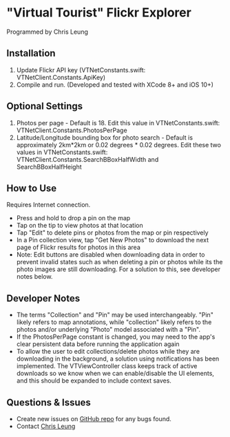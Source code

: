 "Virtual Tourist" Flickr Explorer
=================================

Programmed by Chris Leung


Installation
------------
1. Update Flickr API key (VTNetConstants.swift: VTNetClient.Constants.ApiKey)
2. Compile and run. (Developed and tested with XCode 8+ and iOS 10+)

Optional Settings
-----------------
1. Photos per page - Default is 18. Edit this value in VTNetConstants.swift: VTNetClient.Constants.PhotosPerPage
2. Latitude/Longitude bounding box for photo search - Default is approximately 2km*2km or 0.02 degrees * 0.02 degrees. Edit these two values in VTNetConstants.swift: VTNetClient.Constants.SearchBBoxHalfWidth and SearchBBoxHalfHeight

How to Use
----------
Requires Internet connection.  

* Press and hold to drop a pin on the map
* Tap on the tip to view photos at that location
* Tap "Edit" to delete pins or photos from the map or pin respectively
* In a Pin collection view, tap "Get New Photos" to download the next page of Flickr results for photos in this area
* Note: Edit buttons are disabled when downloading data in order to prevent invalid states such as when deleting a pin or photos while its the photo images are still downloading. For a solution to this, see developer notes below.

Developer Notes
---------------
* The terms "Collection" and "Pin" may be used interchangeably. "Pin" likely refers to map annotations, while "collection" likely refers to the photos and/or underlying "Photo" model associated with a "Pin".
* If the PhotosPerPage constant is changed, you may need to the app's clear persistent data before running the application again
* To allow the user to edit collections/delete photos while they are downloading in the background, a solution using notifications has been implemented. The VTViewController class keeps track of active downloads so we know when we can enable/disable the UI elements, and this should be expanded to include context saves.

Questions & Issues
------------------
* Create new issues on [GitHub repo](https://github.com/chrislzm/VirtualTourist) for any bugs found.
* Contact [Chris Leung](https://github.com/chrislzm)
